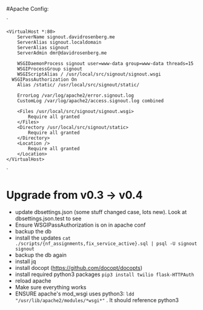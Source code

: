 #Apache Config:


`
~~~~~~~~~~~~~~~~~~~~~~~
<VirtualHost *:80>
	ServerName signout.davidrosenberg.me
	ServerAlias signout.localdomain
	ServerAlias signout
	ServerAdmin dmr@davidrosenberg.me

	WSGIDaemonProcess signout user=www-data group=www-data threads=15
	WSGIProcessGroup signout
	WSGIScriptAlias / /usr/local/src/signout/signout.wsgi
  WSGIPassAuthorization On
	Alias /static/ /usr/local/src/signout/static/

	ErrorLog /var/log/apache2/error.signout.log
	CustomLog /var/log/apache2/access.signout.log combined

	<Files /usr/local/src/signout/signout.wsgi>
		Require all granted
	</Files>
	<Directory /usr/local/src/signout/static>
		Require all granted
	</Directory>
	<Location />
		Require all granted
	</Location>
</VirtualHost>
~~~~~~~~~~~~~~~~~~~~~~~
`

# Upgrade from v0.3 -> v0.4
- update dbsettings.json (some stuff changed case, lots new).  Look at dbsettings.json.test to see
- Ensure WSGIPassAuthorization is on in apache conf
- backup the db
- install the updates `cat ./scripts/{nf_assignments,fix_service_active}.sql | psql -U signout signout`
- backup the db again
- install jq
- install docopt (https://github.com/docopt/docopts)
- install required python3 packages `pip3 install twilio flask-HTTPAuth`
- reload apache
- Make sure everything works
- ENSURE apache's mod\_wsgi uses python3: `ldd "/usr/lib/apache2/modules/*wsgi*"` .  It should reference python3
